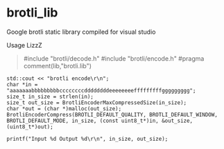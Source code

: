 # brotli_lib
Google brotli static library compiled for visual studio

Usage LizzZ


>#include "brotli/decode.h"
>#include "brotli/encode.h"
>#pragma comment(lib,"brotli.lib")



	std::cout << "brotli encode\r\n";
	char *in = "aaaaaaabbbbbbbbbccccccccddddddddeeeeeeeefffffffffggggggggg";
	size_t in_size = strlen(in);
	size_t out_size = BrotliEncoderMaxCompressedSize(in_size);
	char *out = (char *)malloc(out_size);
	BrotliEncoderCompress(BROTLI_DEFAULT_QUALITY, BROTLI_DEFAULT_WINDOW, BROTLI_DEFAULT_MODE, in_size, (const uint8_t*)in, &out_size, (uint8_t*)out);

	printf("Input %d Output %d\r\n", in_size, out_size);



